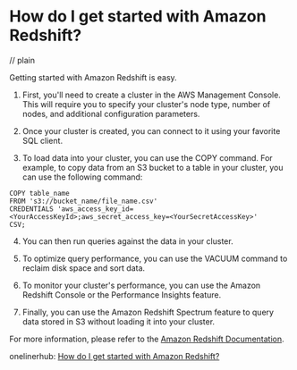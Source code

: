 # How do I get started with Amazon Redshift?
// plain

Getting started with Amazon Redshift is easy.

1. First, you'll need to create a cluster in the AWS Management Console. This will require you to specify your cluster's node type, number of nodes, and additional configuration parameters.

2. Once your cluster is created, you can connect to it using your favorite SQL client.

3. To load data into your cluster, you can use the COPY command. For example, to copy data from an S3 bucket to a table in your cluster, you can use the following command:

```
COPY table_name
FROM 's3://bucket_name/file_name.csv'
CREDENTIALS 'aws_access_key_id=<YourAccessKeyId>;aws_secret_access_key=<YourSecretAccessKey>'
CSV;
```

4. You can then run queries against the data in your cluster.

5. To optimize query performance, you can use the VACUUM command to reclaim disk space and sort data.

6. To monitor your cluster's performance, you can use the Amazon Redshift Console or the Performance Insights feature.

7. Finally, you can use the Amazon Redshift Spectrum feature to query data stored in S3 without loading it into your cluster.

For more information, please refer to the [Amazon Redshift Documentation](https://docs.aws.amazon.com/redshift/latest/mgmt/welcome.html).

onelinerhub: [How do I get started with Amazon Redshift?](https://onelinerhub.com/amazon-redshift/how-do-i-get-started-with-amazon-redshift)